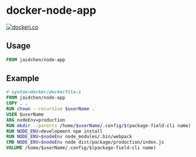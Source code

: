 # docker-node-app

[![dockeri.co](https://dockeri.co/image/jaidchen/node-app)](https://hub.docker.com/r/jaidchen/node-app)

## Usage

```Dockerfile
FROM jaidchen/node-app
```

## Example
```Dockerfile
# syntax=docker/dockerfile:1
FROM jaidchen/node-app
COPY . .
RUN chown --recursive $userName .
USER $userName
ARG nodeEnv=production
RUN mkdir --parents /home/$userName/.config/$(package-field-cli name)
RUN NODE_ENV=development npm install
RUN NODE_ENV=$nodeEnv node_modules/.bin/webpack
CMD NODE_ENV=$nodeEnv node dist/package/production/index.js
VOLUME /home/$userName/.config/$(package-field-cli name)
```
